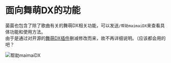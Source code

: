 <script>
import Chatbox from '/components/messager.vue'
export default {
  components: {
    Chatbox,
  },
  data() {
    return {
      chatMessages1: [
        { sender: 'me', text: '/帮助maimaiDX' },
        { sender: 'other', image:'../helpmaimaidx.jpg' },
        { sender: 'me', text: '/b50' },
        { sender: 'other', text:`...`},
      ]
    };
  },
};
</script>


# 面向舞萌DX的功能
菌菌也包含了除了歌曲有关的舞萌DX相关功能，可以发送`/帮助maimaiDX`来查看具体功能和使用方法。  
由于是通过对开源的[舞萌DX插件](https://github.com/Yuri-YuzuChaN/nonebot-plugin-maimaidx)删减修改而来，故不再详细说明。（应该都会用的吧？

<Chatbox :messages="chatMessages1" 
myAvatar='../avatar_neko.png' 
otherAvatar="../avatar_kinoko.png" />

![帮助maimaiDX](/helpmaimaidx.jpg)
